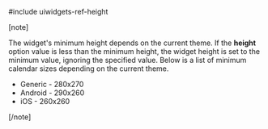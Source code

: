 #include uiwidgets-ref-height

[note]

The widget's minimum height depends on the current theme. If the **height** option value is less than the minimum height, the widget height is set to the minimum value, ignoring the specified value. Below is a list of minimum calendar sizes depending on the current theme.

- Generic - 280x270
- Android - 290x260
- iOS - 260x260

[/note]